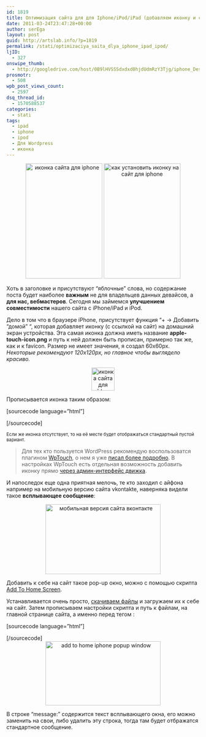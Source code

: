 ```yaml
---
id: 1819
title: Оптимизация сайта для для Iphone/iPod/iPad (добавляем иконку и сообщение приветствия)
date: 2011-03-24T23:47:28+00:00
author: serEga
layout: post
guid: http://artslab.info/?p=1819
permalink: /stati/optimizaciya_saita_dlya_iphone_ipad_ipod/
ljID:
  - 327
onswipe_thumb:
  - http://googledrive.com/host/0B9lHVSSSdxdxd0hjdUdmRzY3Tjg/iphone_Desk_icon1.jpg
prosmotr:
  - 508
wpb_post_views_count:
  - 2597
dsq_thread_id:
  - 1570588537
categories:
  - stati
tags:
  - ipad
  - iphone
  - ipod
  - Для Wordpress
  - иконка
---
```

<center>
  <a href="http://googledrive.com/host/0B9lHVSSSdxdxd0hjdUdmRzY3Tjg/iphone_Desk_icon21.jpg"><img src="http://googledrive.com/host/0B9lHVSSSdxdxd0hjdUdmRzY3Tjg/iphone_Desk_icon21-200x300.jpg" alt="иконка сайта для iphone" title="iphone_Desk_icon2" width="200" height="300" class="alignnone size-medium wp-image-1823" srcset="http://googledrive.com/host/0B9lHVSSSdxdxd0hjdUdmRzY3Tjg/iphone_Desk_icon21-200x300.jpg 200w, http://googledrive.com/host/0B9lHVSSSdxdxd0hjdUdmRzY3Tjg/iphone_Desk_icon21.jpg 320w" sizes="(max-width: 200px) 100vw, 200px" /></a> <a href="http://googledrive.com/host/0B9lHVSSSdxdxd0hjdUdmRzY3Tjg/iphone_Desk_icon1.jpg"><img src="http://googledrive.com/host/0B9lHVSSSdxdxd0hjdUdmRzY3Tjg/iphone_Desk_icon1-200x300.jpg" alt="как установить иконку на сайт для iphone" title="iphone_Desk_icon" width="200" height="300" class="alignnone size-medium wp-image-1822" /></a>
</center>

Хоть в заголовке и присутствуют &#8220;яблочные&#8221; слова, но содержание поста будет наиболее **важным** не для владельцев данных девайсов, а **для нас, вебмастеров**. Сегодня мы займемся **улучшением совместимости** нашего сайта с iPhone/iPad и iPod.

Дело в том что в браузере iPhone, присутствует функция &#8220;+ -> Добавить &#8220;домой&#8221; &#8220;, которая добавляет иконку (с ссылкой на сайт) на домашний экран устройства. Эта самая иконка должна иметь название **apple-touch-icon.png** и путь к ней должен быть прописан, примерно так же, как и к favicon. Размер не имеет значения, я создал 60x60px. _Некоторые рекомендуют 120x120px, но главное чтобы выглядело красиво._

<center>
  <a href="http://googledrive.com/host/0B9lHVSSSdxdxd0hjdUdmRzY3Tjg/apple-touch-icon.png"><img src="http://googledrive.com/host/0B9lHVSSSdxdxd0hjdUdmRzY3Tjg/apple-touch-icon.png" alt="иконка сайта для айфона" title="apple-touch-icon" width="60" height="60" class="alignnone size-full wp-image-1836" /></a>
</center>

Прописывается иконка таким образом:

[sourcecode language=&#8221;html&#8221;]

<link rel="apple-touch-icon" href="путь_к_иконке/apple-touch-icon.png" />
[/sourcecode]


<small>Если же иконка отсутствует, то на её месте будет отображаться стандартный пустой вариант.</small>

> Для тех кто пользуется WordPress рекомендую воспользоватся плагином [WpTouch](http://artslab.info/2010/09/wptouch-mobilnaya-versiya-sayta/), о нем я уже [писал более подробно](http://artslab.info/2010/09/wptouch-mobilnaya-versiya-sayta/). В настройках WpTouch есть отдельная возможность добавить иконку прямо [через админ-интерфейс движка](http://googledrive.com/host/0B9lHVSSSdxdxd0hjdUdmRzY3Tjg/wptouch_add_icon.jpg).

И напоследок еще одна приятная мелочь, те кто заходил с айфона например на мобильную версию сайта vkontakte, наверняка видели такое **всплывающее сообщение**:

<center>
  <a href="http://googledrive.com/host/0B9lHVSSSdxdxd0hjdUdmRzY3Tjg/vkontakte_add2home.jpg"><img src="http://googledrive.com/host/0B9lHVSSSdxdxd0hjdUdmRzY3Tjg/vkontakte_add2home-300x182.jpg" alt="мобильная версия сайта вконтакте" title="vkontakte_add2home" width="300" height="182" class="alignnone size-medium wp-image-1835" srcset="http://googledrive.com/host/0B9lHVSSSdxdxd0hjdUdmRzY3Tjg/vkontakte_add2home-300x182.jpg 300w, http://googledrive.com/host/0B9lHVSSSdxdxd0hjdUdmRzY3Tjg/vkontakte_add2home.jpg 430w" sizes="(max-width: 300px) 100vw, 300px" /></a>
</center>

Добавить к себе на сайт такое pop-up окно, можно с помощью скрипта [Add To Home Screen](http://cubiq.org/add-to-home-screen).

Устанавливается очень просто, [скачиваем файлы](https://github.com/cubiq/add-to-homescreen/tarball/master) и загружаем их к себе на сайт. Затем прописываем настройки скрипта и путь к файлам, на главной странице сайта, а именно перед тегом <head/>:

[sourcecode language=&#8221;html&#8221;]




<link rel="stylesheet" href="path/to/add2home.css" />
[/sourcecode]




<center>
  <a href="http://googledrive.com/host/0B9lHVSSSdxdxd0hjdUdmRzY3Tjg/add2home-screen2.jpg"><img src="http://googledrive.com/host/0B9lHVSSSdxdxd0hjdUdmRzY3Tjg/add2home-screen2-300x167.jpg" alt="add to home iphone popup window" title="add2home-screen2" width="300" height="167" class="alignnone size-medium wp-image-1840" srcset="http://googledrive.com/host/0B9lHVSSSdxdxd0hjdUdmRzY3Tjg/add2home-screen2-300x167.jpg 300w, http://googledrive.com/host/0B9lHVSSSdxdxd0hjdUdmRzY3Tjg/add2home-screen2.jpg 324w" sizes="(max-width: 300px) 100vw, 300px" /></a>
</center>

В строке &#8220;message:&#8221; содержится текст всплывающего окна, его можно заменить на свои, либо удалить эту строка, тогда там будет отбражатся стандартное сообщение.